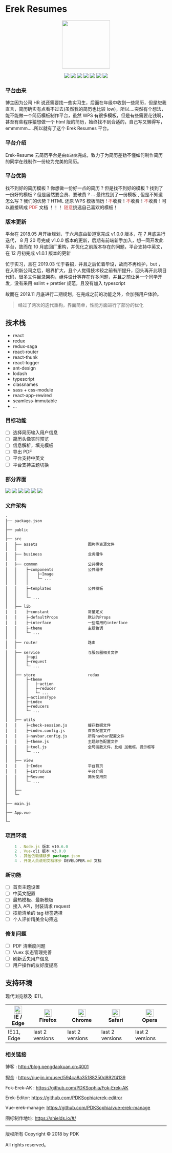 # Erek Resumes

<div align='center'>
<img src='https://github.com/PDKSophia/YunResume/raw/master/image/logs.png' height=150 />

![](https://img.shields.io/badge/erek--resume-1.0.2-red.svg)
![](https://img.shields.io/badge/react-16.12.0-blue.svg)
![](https://img.shields.io/badge/react_redux-7.1.3-orange.svg)
![](https://img.shields.io/badge/typescript-3.7.2-blue.svg)
![](https://img.shields.io/badge/seamless_immutable-7.1.4-yellow.svg)
![](https://img.shields.io/badge/react-app-rewired-2.1.5-green.svg)
![](https://img.shields.io/badge/license-MIT-orange.svg)

</div>

### 平台由来

博主因为公司 HR 说还需要找一些实习生，后面在年级中收到一些简历，但是恕我直言，简历确实有点看不过去(虽然我的简历也比较 low)，所以....突然有个想法，能不能做一个简历模板制作平台，虽然 WPS 有很多模板，但是有些需要花钱啊，甚至有些程序猿想做一个 html 版的简历，始终找不到合适的，自己写又懒得写，emmmmm.....所以就有了这个 Erek Resumes 平台。

### 平台介绍

Erek-Resume 云简历平台是由`彭道宽`完成，致力于为简历差劲不懂如何制作简历的同学在线制作一份较为完美的简历。

### 平台优势

找不到好的简历模板 ? 你想做一份好一点的简历 ? 但是找不到好的模板 ? 找到了一份好的模板 ? 但是居然要会员、要破费 ? ... 最终找到了一份模板 , 但是不知道怎么写 ? 我们的优势 ? HTML 还原 WPS 模板简历 ! <font color=#cc4b4b>不</font>收费！<font color=#cc4b4b>不</font>收费！<font color=#cc4b4b>不</font>收费！可以直接转成 <font color=#cc4b4b>PDF</font> 文档 ！！！ <font color=#cc4b4b>随意</font>挑选自己喜欢的模板！

### 版本更新

平台在 2018.05 月开始规划，于六月底由彭道宽完成 v1.0.0 版本，在 7 月底进行迭代， 8 月 20 号完成 v1.0.0 版本的更新，后期有前端新手加入，想一同开发此平台，故而在 10 月底回厂重构，并优化之前版本存在的问题，平台支持中英文，在 12 月初完成 v1.0.1 版本的更新

忙于实习，且在 2019.03 忙于春招，并且之后忙着毕设，故而不再维护，but ，在入职新公司之后，眼界扩大，且个人觉得技术较之前有所提升，回头再开此项目代码，很多文件目录架构，组件设计等存在许多问题，并且之前让另一个同学开发，没有采用 eslint + prettier 规范，且没有加入 typescript

故而在 2019.11 月底进行二期规划，在完成之前的功能之外，会加强用户体验。

> 经过了两次的迭代重构，界面简单，性能方面进行了部分的优化

## 技术栈

- react
- redux
- redux-saga
- react-router
- react-thunk
- react-logger
- ant-design
- lodash
- typescript
- classnames
- sass + css-module
- react-app-rewired
- seamless-immutable
- ...

### 目标功能

- [ ] 选择简历输入用户信息
- [ ] 简历头像实时预览
- [ ] 信息解析，填充模板
- [ ] 导出 PDF
- [ ] 平台支持中英文
- [ ] 平台支持主题切换

### 部分界面

<img src='https://github.com/PDKSophia/YunResume/raw/master/image/lo1.png'>

<img src='https://github.com/PDKSophia/YunResume/raw/master/image/lo2.png'>

<img src='https://github.com/PDKSophia/YunResume/raw/master/image/lo5.png'>

<img src='https://github.com/PDKSophia/YunResume/raw/master/image/lo3.png'>

<img src='https://github.com/PDKSophia/YunResume/raw/master/image/lo4.png'>

<img src='https://github.com/PDKSophia/YunResume/raw/master/image/lo6.png'>

### 文件架构

```
·
├── package.json
│
├── public
│
├── src
│   ├── assets                      图片等资源文件
│   │
│   ├── business                    业务组件
│   │
│   ├── common                      公共模块
│   │    ├─components               公共组件
│   │    │    ├─Image
│   │    │    └─ ...
│   │    │
│   │    ├─templates                公共模板
│   │    │
│   │    └─ ...
│   │
│   ├── lib
│   │    ├─constant                 常量定义
│   │    ├─defaultProps             默认的Props
│   │    ├─interface                一些常用的interface
│   │    ├─theme                    主题色调
│   │    └─ ...
│   │
│   ├── router                      路由
│   │
│   ├── service                     与服务器相关文件
│   │    ├─api
│   │    ├─request
│   │    └─ ...
│   │
│   ├── store                       redux
│   │    ├─theme
│   │    │   ├─action
│   │    │   ├─reducer
│   │    │   └─ ...
│   │    ├─actionsType
│   │    ├─index
│   │    ├─reducers
│   │    └─ ...
│   │
│   ├── utils
│   │    ├─check-session.js         缓存数据文件
│   │    ├─index.config.js          首页配置文件
│   │    ├─navbar.config.js         所有navbar配置文件
│   │    ├─theme.js                 主题颜色配置文件
│   │    ├─tool.js                  全局函数文件，比如 加载框，提示框等
│   │    └─ ...
│   │
│   ├── view
│   │    ├─Index                    平台首页
│   │    ├─Introduce                平台介绍
│   │    ├─Resume                   简历使用页
│   │    └─ ...
│   │
│   ├──
│   └─
│
├── main.js
│
├── App.vue
│
└─
```

### 项目环境

```javascript
    1 . Node.js 版本 v10.6.0
    2 . Vue-cli 版本 v3.0.0
    3 . 其他依赖请移步 package.json
    4 . 开发人员说明文档移步 DEVELOPER.md 文档
```

### 新功能

- [ ] 首页主题设置
- [ ] 中英文配置
- [ ] 最热模板、最新模板
- [ ] 接入 API，封装请求 request
- [ ] 技能清单的 tag 标签选择
- [ ] 个人评价精美金句筛选

### 修复问题

- [ ] PDF 清晰度问题
- [ ] Vuex 状态管理完善
- [ ] 刷新丢失用户信息
- [ ] 用户操作的友好度提高

## 支持环境

现代浏览器及 IE11。

| [<img src="https://raw.githubusercontent.com/alrra/browser-logos/master/src/edge/edge_48x48.png" alt="IE / Edge" width="24px" height="24px" />](http://godban.github.io/browsers-support-badges/)</br>IE / Edge | [<img src="https://raw.githubusercontent.com/alrra/browser-logos/master/src/firefox/firefox_48x48.png" alt="Firefox" width="24px" height="24px" />](http://godban.github.io/browsers-support-badges/)</br>Firefox | [<img src="https://raw.githubusercontent.com/alrra/browser-logos/master/src/chrome/chrome_48x48.png" alt="Chrome" width="24px" height="24px" />](http://godban.github.io/browsers-support-badges/)</br>Chrome | [<img src="https://raw.githubusercontent.com/alrra/browser-logos/master/src/safari/safari_48x48.png" alt="Safari" width="24px" height="24px" />](http://godban.github.io/browsers-support-badges/)</br>Safari | [<img src="https://raw.githubusercontent.com/alrra/browser-logos/master/src/opera/opera_48x48.png" alt="Opera" width="24px" height="24px" />](http://godban.github.io/browsers-support-badges/)</br>Opera |
| --------------------------------------------------------------------------------------------------------------------------------------------------------------------------------------------------------------- | ----------------------------------------------------------------------------------------------------------------------------------------------------------------------------------------------------------------- | ------------------------------------------------------------------------------------------------------------------------------------------------------------------------------------------------------------- | ------------------------------------------------------------------------------------------------------------------------------------------------------------------------------------------------------------- | --------------------------------------------------------------------------------------------------------------------------------------------------------------------------------------------------------- |
| IE11, Edge                                                                                                                                                                                                      | last 2 versions                                                                                                                                                                                                   | last 2 versions                                                                                                                                                                                               | last 2 versions                                                                                                                                                                                               | last 2 versions                                                                                                                                                                                           |

### 相关链接

博客 : http://blog.pengdaokuan.cn:4001

掘金 : https://juejin.im/user/594ca8a35188250d892f4139

Fok-Erek-AK : https://github.com/PDKSophia/Fok-Erek-AK

Erek-Editor: https://github.com/PDKSophia/erek-editror

Vue-erek-manage: https://github.com/PDKSophia/vue-erek-manage

图标制作地址: https://shields.io/#/

---

版权所有 Copyright © 2018 by PDK

All rights reserved。
